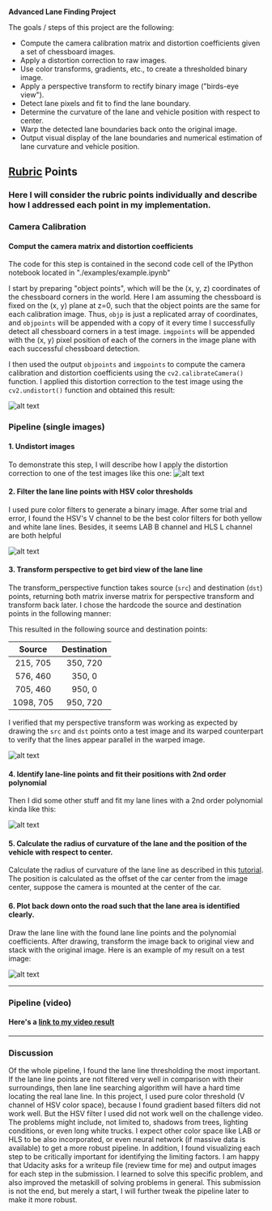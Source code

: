 


**Advanced Lane Finding Project**

The goals / steps of this project are the following:

* Compute the camera calibration matrix and distortion coefficients given a set of chessboard images.
* Apply a distortion correction to raw images.
* Use color transforms, gradients, etc., to create a thresholded binary image.
* Apply a perspective transform to rectify binary image ("birds-eye view").
* Detect lane pixels and fit to find the lane boundary.
* Determine the curvature of the lane and vehicle position with respect to center.
* Warp the detected lane boundaries back onto the original image.
* Output visual display of the lane boundaries and numerical estimation of lane curvature and vehicle position.

[//]: # (Image References)

[image1]: ./output_images/chessboard_undistort.png "Undistorted"
[image2]: ./output_images/undistorted "Road Undistorted"
[image3]: ./output_images/thresholded.png "Binary Example"
[image4]: ./output_images/road_transformed.png "Warp Example"
[image5]: ./output_images/color_fit.png "Fit Visual"
[image6]: ./output_images/example_output.png "Output"
[video1]: ./project_video_output.mp4 "Video"

## [Rubric](https://review.udacity.com/#!/rubrics/571/view) Points

### Here I will consider the rubric points individually and describe how I addressed each point in my implementation.  


### Camera Calibration

####  Comput the camera matrix and distortion coefficients

The code for this step is contained in the second code cell of the IPython notebook located in "./examples/example.ipynb"   

I start by preparing "object points", which will be the (x, y, z) coordinates of the chessboard corners in the world. Here I am assuming the chessboard is fixed on the (x, y) plane at z=0, such that the object points are the same for each calibration image.  Thus, `objp` is just a replicated array of coordinates, and `objpoints` will be appended with a copy of it every time I successfully detect all chessboard corners in a test image.  `imgpoints` will be appended with the (x, y) pixel position of each of the corners in the image plane with each successful chessboard detection.  

I then used the output `objpoints` and `imgpoints` to compute the camera calibration and distortion coefficients using the `cv2.calibrateCamera()` function.  I applied this distortion correction to the test image using the `cv2.undistort()` function and obtained this result: 

![alt text][image1]

### Pipeline (single images)

#### 1. Undistort images

To demonstrate this step, I will describe how I apply the distortion correction to one of the test images like this one:
![alt text][image2]

#### 2. Filter the lane line points with HSV color thresholds

I used pure color filters to generate a binary image. After some trial and error, I found the HSV's V channel to be the best color filters for both yellow and white lane lines. Besides, it seems LAB B channel and HLS L channel are both helpful 

![alt text][image3]

#### 3. Transform perspective to get bird view of the lane line

The transform_perspective function takes source (`src`) and destination (`dst`) points, returning both matrix inverse matrix for perspective transform and transform back later. I chose the hardcode the source and destination points in the following manner:


This resulted in the following source and destination points:

| Source        | Destination   | 
|:-------------:|:-------------:| 
| 215, 705      | 350, 720    | 
| 576, 460      | 350, 0      |
| 705, 460      | 950, 0      |
| 1098, 705     | 950, 720    |

I verified that my perspective transform was working as expected by drawing the `src` and `dst` points onto a test image and its warped counterpart to verify that the lines appear parallel in the warped image.

![alt text][image4]

#### 4. Identify lane-line points and fit their positions with 2nd order polynomial

Then I did some other stuff and fit my lane lines with a 2nd order polynomial kinda like this:

![alt text][image5]

#### 5. Calculate the radius of curvature of the lane and the position of the vehicle with respect to center.

Calculate the radius of curvature of the lane line as described in this [tutorial](http://www.intmath.com/applications-differentiation/8-radius-curvature.php). The position is calculated as the offset of the car center from the image center, suppose the camera is mounted at the center of the car.

#### 6. Plot back down onto the road such that the lane area is identified clearly.

Draw the lane line with the found lane line points and the polynomial coefficients. After drawing, transform the image back to original view and stack with the original image. Here is an example of my result on a test image:

![alt text][image6]

---

### Pipeline (video)

#### Here's a [link to my video result](./project_video_output.mp4)

---

### Discussion

Of the whole pipeline, I found the lane line thresholding the most important. If the lane line points are not filtered very well in comparison with their surroundings, then lane line searching algorithm will have a hard time locating the real lane line. In this project, I used pure color threshold (V channel of HSV color space), because I found gradient based filters did not work well. But the HSV filter I used did not work well on the challenge video. The problems might include, not limited to, shadows from trees, lighting conditions, or even long white trucks. I expect other color space like LAB or HLS to be also incorporated, or even neural network (if massive data is available) to get a more robust pipeline. In addition, 
I found visualizing each step to be critically important for identifying the limiting factors. I am happy that Udacity asks for a writeup file (review time for me) and output images for each step in the submission. I learned to solve this specific problem, and also improved the metaskill of solving problems in general. This submission is not the end, but merely a start, I will further tweak the pipeline later to make it more robust.



